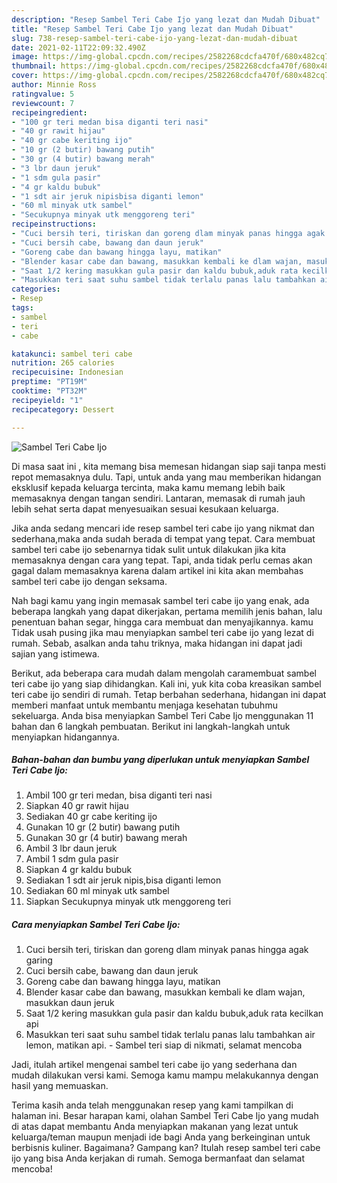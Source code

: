 ```yaml
---
description: "Resep Sambel Teri Cabe Ijo yang lezat dan Mudah Dibuat"
title: "Resep Sambel Teri Cabe Ijo yang lezat dan Mudah Dibuat"
slug: 738-resep-sambel-teri-cabe-ijo-yang-lezat-dan-mudah-dibuat
date: 2021-02-11T22:09:32.490Z
image: https://img-global.cpcdn.com/recipes/2582268cdcfa470f/680x482cq70/sambel-teri-cabe-ijo-foto-resep-utama.jpg
thumbnail: https://img-global.cpcdn.com/recipes/2582268cdcfa470f/680x482cq70/sambel-teri-cabe-ijo-foto-resep-utama.jpg
cover: https://img-global.cpcdn.com/recipes/2582268cdcfa470f/680x482cq70/sambel-teri-cabe-ijo-foto-resep-utama.jpg
author: Minnie Ross
ratingvalue: 5
reviewcount: 7
recipeingredient:
- "100 gr teri medan bisa diganti teri nasi"
- "40 gr rawit hijau"
- "40 gr cabe keriting ijo"
- "10 gr (2 butir) bawang putih"
- "30 gr (4 butir) bawang merah"
- "3 lbr daun jeruk"
- "1 sdm gula pasir"
- "4 gr kaldu bubuk"
- "1 sdt air jeruk nipisbisa diganti lemon"
- "60 ml minyak utk sambel"
- "Secukupnya minyak utk menggoreng teri"
recipeinstructions:
- "Cuci bersih teri, tiriskan dan goreng dlam minyak panas hingga agak garing"
- "Cuci bersih cabe, bawang dan daun jeruk"
- "Goreng cabe dan bawang hingga layu, matikan"
- "Blender kasar cabe dan bawang, masukkan kembali ke dlam wajan, masukkan daun jeruk"
- "Saat 1/2 kering masukkan gula pasir dan kaldu bubuk,aduk rata kecilkan api"
- "Masukkan teri saat suhu sambel tidak terlalu panas lalu tambahkan air lemon, matikan api. Sambel teri siap di nikmati, selamat mencoba"
categories:
- Resep
tags:
- sambel
- teri
- cabe

katakunci: sambel teri cabe 
nutrition: 265 calories
recipecuisine: Indonesian
preptime: "PT19M"
cooktime: "PT32M"
recipeyield: "1"
recipecategory: Dessert

---
```



![Sambel Teri Cabe Ijo](https://img-global.cpcdn.com/recipes/2582268cdcfa470f/680x482cq70/sambel-teri-cabe-ijo-foto-resep-utama.jpg)

Di masa  saat ini , kita memang bisa memesan hidangan siap saji tanpa mesti repot memasaknya dulu. Tapi, untuk anda yang mau memberikan hidangan eksklusif kepada keluarga tercinta, maka kamu memang lebih baik memasaknya dengan tangan sendiri. Lantaran, memasak di rumah jauh lebih sehat serta dapat menyesuaikan sesuai kesukaan keluarga.

Jika anda sedang mencari ide resep sambel teri cabe ijo yang nikmat dan sederhana,maka anda sudah berada di tempat yang tepat. Cara membuat sambel teri cabe ijo  sebenarnya tidak sulit untuk dilakukan jika kita memasaknya dengan cara yang tepat. Tapi, anda tidak perlu cemas akan gagal dalam memasaknya 
karena dalam artikel ini kita akan membahas sambel teri cabe ijo dengan seksama.  



Nah bagi kamu yang ingin memasak sambel teri cabe ijo yang enak, ada beberapa langkah yang dapat dikerjakan, pertama memilih jenis bahan, lalu penentuan bahan segar, hingga cara membuat dan menyajikannya. kamu Tidak usah pusing jika mau menyiapkan sambel teri cabe ijo yang lezat di rumah. Sebab, asalkan anda  tahu triknya, maka hidangan ini dapat jadi sajian yang istimewa.

Berikut, ada beberapa cara mudah dalam mengolah caramembuat sambel teri cabe ijo yang siap dihidangkan. Kali ini, yuk kita coba kreasikan sambel teri cabe ijo sendiri di rumah. Tetap berbahan sederhana, hidangan ini dapat memberi manfaat untuk membantu menjaga kesehatan tubuhmu sekeluarga. Anda bisa menyiapkan Sambel Teri Cabe Ijo menggunakan 11 bahan dan 6 langkah pembuatan. Berikut ini langkah-langkah untuk menyiapkan hidangannya.

<!--inarticleads1-->

##### Bahan-bahan dan bumbu yang diperlukan untuk menyiapkan Sambel Teri Cabe Ijo:

1. Ambil 100 gr teri medan, bisa diganti teri nasi
1. Siapkan 40 gr rawit hijau
1. Sediakan 40 gr cabe keriting ijo
1. Gunakan 10 gr (2 butir) bawang putih
1. Gunakan 30 gr (4 butir) bawang merah
1. Ambil 3 lbr daun jeruk
1. Ambil 1 sdm gula pasir
1. Siapkan 4 gr kaldu bubuk
1. Sediakan 1 sdt air jeruk nipis,bisa diganti lemon
1. Sediakan 60 ml minyak utk sambel
1. Siapkan Secukupnya minyak utk menggoreng teri




<!--inarticleads2-->

##### Cara menyiapkan Sambel Teri Cabe Ijo:

1. Cuci bersih teri, tiriskan dan goreng dlam minyak panas hingga agak garing
1. Cuci bersih cabe, bawang dan daun jeruk
1. Goreng cabe dan bawang hingga layu, matikan
1. Blender kasar cabe dan bawang, masukkan kembali ke dlam wajan, masukkan daun jeruk
1. Saat 1/2 kering masukkan gula pasir dan kaldu bubuk,aduk rata kecilkan api
1. Masukkan teri saat suhu sambel tidak terlalu panas lalu tambahkan air lemon, matikan api. - Sambel teri siap di nikmati, selamat mencoba




Jadi, itulah artikel mengenai  sambel teri cabe ijo  yang sederhana dan mudah dilakukan versi kami. Semoga kamu mampu melakukannya dengan hasil yang memuaskan. 

Terima kasih anda telah menggunakan resep yang kami tampilkan di halaman ini. Besar harapan kami, olahan  Sambel Teri Cabe Ijo yang mudah di atas dapat membantu Anda menyiapkan makanan yang lezat untuk keluarga/teman maupun menjadi ide bagi Anda yang berkeinginan untuk berbisnis kuliner. Bagaimana? Gampang kan? Itulah resep sambel teri cabe ijo yang bisa Anda kerjakan di rumah. Semoga bermanfaat dan selamat mencoba!

